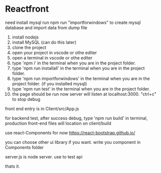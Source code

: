 # Reactfront
need install mysql 
run npm run "importforwindows" to create mysql database and import data from dump file
1. install nodejs
2. install MySQL (can do this later)
3. clone the project
4. open your project in vscode or othe editer
5. open a terminal in vscode or othe editer
6. type 'npm i' in the terminal when you are in the project folder.
7. type 'npm run installall' in the terminal when you are in the project folder.
8. type 'npm run importforwindows' in the terminal when you are in the project folder. (if you installed mysql)
9. type 'npm run test' in the terminal when you are in the project folder.
10. the page should be run now 
server will listen at localhost:3000.
"ctrl+c" to stop debug

front end entry is in Client/src/App.js

for backend test, after success debug, type 'npm run build' in terminal, 
production front-end files will location on client/build

use react-Components for now
https://react-bootstrap.github.io/

you can choose other ui library if you want.
write you component in Components folder

server.js is node server. use to test api

thats it.



